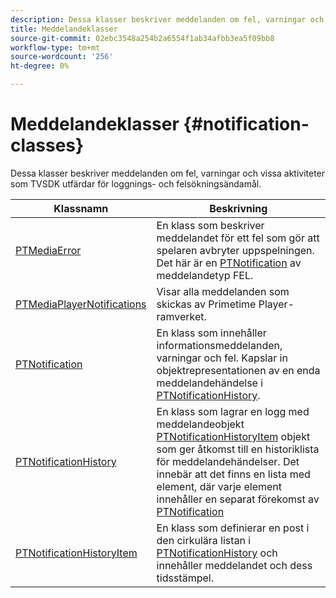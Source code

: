 ```yaml
---
description: Dessa klasser beskriver meddelanden om fel, varningar och vissa aktiviteter som TVSDK utfärdar för loggnings- och felsökningsändamål.
title: Meddelandeklasser
source-git-commit: 02ebc3548a254b2a6554f1ab34afbb3ea5f09bb8
workflow-type: tm+mt
source-wordcount: '256'
ht-degree: 0%

---
```


# Meddelandeklasser {#notification-classes}

Dessa klasser beskriver meddelanden om fel, varningar och vissa aktiviteter som TVSDK utfärdar för loggnings- och felsökningsändamål.

| **Klassnamn** | **Beskrivning** |
|---|---|
| [PTMediaError](https://help.adobe.com/en_US/primetime/api/psdk/appledoc/Classes/PTMediaError.html) | En klass som beskriver meddelandet för ett fel som gör att spelaren avbryter uppspelningen. Det här är en [PTNotification](https://help.adobe.com/en_US/primetime/api/psdk/appledoc/Classes/PTNotification.html) av meddelandetyp FEL. |
| [PTMediaPlayerNotifications](https://help.adobe.com/en_US/primetime/api/psdk/appledoc/Classes/PTMediaPlayerNotifications.html) | Visar alla meddelanden som skickas av Primetime Player-ramverket. |
| [PTNotification](https://help.adobe.com/en_US/primetime/api/psdk/appledoc/Classes/PTNotification.html) | En klass som innehåller informationsmeddelanden, varningar och fel. Kapslar in objektrepresentationen av en enda meddelandehändelse i [PTNotificationHistory](https://help.adobe.com/en_US/primetime/api/psdk/appledoc/Classes/PTNotificationHistory.html). |
| [PTNotificationHistory](https://help.adobe.com/en_US/primetime/api/psdk/appledoc/Classes/PTNotificationHistory.html) | En klass som lagrar en logg med meddelandeobjekt [PTNotificationHistoryItem](https://help.adobe.com/en_US/primetime/api/psdk/appledoc/Classes/PTNotificationHistoryItem.html) objekt som ger åtkomst till en historiklista för meddelandehändelser. Det innebär att det finns en lista med element, där varje element innehåller en separat förekomst av [PTNotification](https://help.adobe.com/en_US/primetime/api/psdk/appledoc/Classes/PTNotification.html) |
| [PTNotificationHistoryItem](https://help.adobe.com/en_US/primetime/api/psdk/appledoc/Classes/PTNotificationHistoryItem.html) | En klass som definierar en post i den cirkulära listan i [PTNotificationHistory](https://help.adobe.com/en_US/primetime/api/psdk/appledoc/Classes/PTNotificationHistory.html) och innehåller meddelandet och dess tidsstämpel. |
